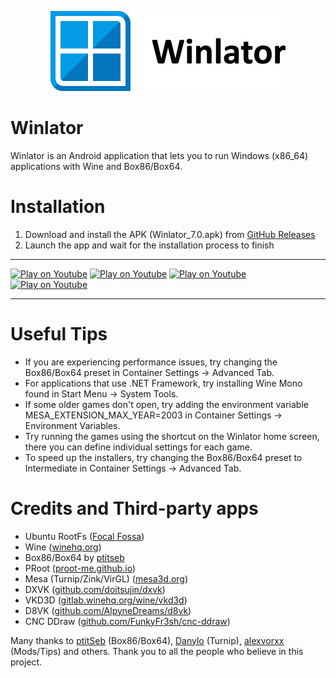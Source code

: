 <p align="center">
	<img src="logo.png" width="376" height="128" alt="Winlator Logo" />  
</p>

# Winlator

Winlator is an Android application that lets you to run Windows (x86_64) applications with Wine and Box86/Box64.

# Installation

1. Download and install the APK (Winlator_7.0.apk) from [GitHub Releases](https://github.com/brunodev85/winlator/releases)
2. Launch the app and wait for the installation process to finish

----

[![Play on Youtube](https://img.youtube.com/vi/8PKhmT7B3Xo/1.jpg)](https://www.youtube.com/watch?v=8PKhmT7B3Xo)
[![Play on Youtube](https://img.youtube.com/vi/9E4wnKf2OsI/2.jpg)](https://www.youtube.com/watch?v=9E4wnKf2OsI)
[![Play on Youtube](https://img.youtube.com/vi/czEn4uT3Ja8/2.jpg)](https://www.youtube.com/watch?v=czEn4uT3Ja8)
[![Play on Youtube](https://img.youtube.com/vi/eD36nxfT_Z0/2.jpg)](https://www.youtube.com/watch?v=eD36nxfT_Z0)

----

# Useful Tips

- If you are experiencing performance issues, try changing the Box86/Box64 preset in Container Settings -> Advanced Tab.
- For applications that use .NET Framework, try installing Wine Mono found in Start Menu -> System Tools.
- If some older games don't open, try adding the environment variable MESA_EXTENSION_MAX_YEAR=2003 in Container Settings -> Environment Variables.
- Try running the games using the shortcut on the Winlator home screen, there you can define individual settings for each game.
- To speed up the installers, try changing the Box86/Box64 preset to Intermediate in Container Settings -> Advanced Tab.

# Credits and Third-party apps
- Ubuntu RootFs ([Focal Fossa](https://releases.ubuntu.com/focal))
- Wine ([winehq.org](https://www.winehq.org/))
- Box86/Box64 by [ptitseb](https://github.com/ptitSeb)
- PRoot ([proot-me.github.io](https://proot-me.github.io))
- Mesa (Turnip/Zink/VirGL) ([mesa3d.org](https://www.mesa3d.org))
- DXVK ([github.com/doitsujin/dxvk](https://github.com/doitsujin/dxvk))
- VKD3D ([gitlab.winehq.org/wine/vkd3d](https://gitlab.winehq.org/wine/vkd3d))
- D8VK ([github.com/AlpyneDreams/d8vk](https://github.com/AlpyneDreams/d8vk))
- CNC DDraw ([github.com/FunkyFr3sh/cnc-ddraw](https://github.com/FunkyFr3sh/cnc-ddraw))

Many thanks to [ptitSeb](https://github.com/ptitSeb) (Box86/Box64), [Danylo](https://blogs.igalia.com/dpiliaiev/tags/mesa/) (Turnip), [alexvorxx](https://github.com/alexvorxx) (Mods/Tips) and others.
Thank you to all the people who believe in this project.
